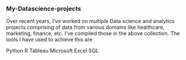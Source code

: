 ### My-Datascience-projects

Over recent years, I’ve worked on multiple Data science and analytics projects comprising of data from various domains like healthcare, marketing, finance, etc. I've compiled those in the above collection. The tools I have used to achieve this are

Python
R
Tableau
Microsoft Excel
SQL

